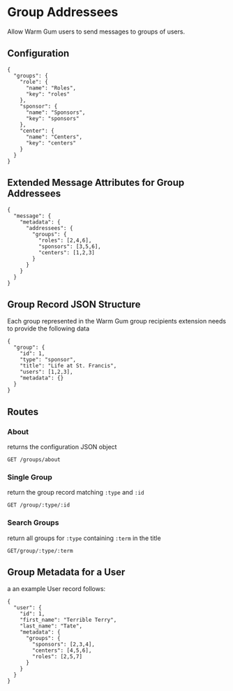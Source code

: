 # Group Addressees

Allow Warm Gum users to send messages to groups of users.

## Configuration

    {
      "groups": {
        "role": {
          "name": "Roles",
          "key": "roles"
        },
        "sponsor": {
          "name": "Sponsors",
          "key": "sponsors"
        },
        "center": {
          "name": "Centers",
          "key": "centers"
        }
      }
    }

## Extended Message Attributes for Group Addressees

    {
      "message": {
        "metadata": {
          "addressees": {
            "groups": {
              "roles": [2,4,6],
              "sponsors": [3,5,6],
              "centers": [1,2,3]
            }
          }
        }
      }
    }

## Group Record JSON Structure

Each group represented in the Warm Gum group recipients extension needs to provide the following data

    {
      "group": {
        "id": 1,
        "type": "sponsor",
        "title": "Life at St. Francis",
        "users": [1,2,3],
        "metadata": {}
      }
    }

## Routes

### About

returns the configuration JSON object

    GET /groups/about

### Single Group

return the group record matching `:type` and `:id`

    GET /group/:type/:id

### Search Groups

return all groups for `:type` containing `:term` in the title

    GET/group/:type/:term




## Group Metadata for a User

a an example User record follows:

    {
      "user": {
        "id": 1,
        "first_name": "Terrible Terry",
        "last_name": "Tate",
        "metadata": {
          "groups": {
            "sponsors": [2,3,4],
            "centers": [4,5,6],
            "roles": [2,5,7]
          }
        }
      }
    }